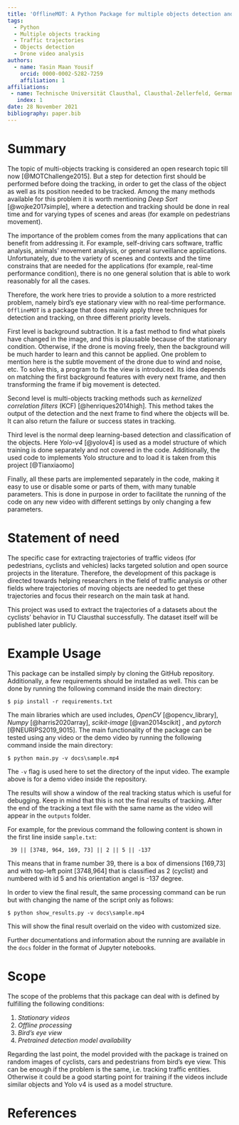 ```yaml
---
title: 'OfflineMOT: A Python Package for multiple objects detection and tracking from bird view stationary drone videos'
tags:
  - Python
  - Multiple objects tracking
  - Traffic trajectories
  - Objects detection
  - Drone video analysis
authors:
  - name: Yasin Maan Yousif
    orcid: 0000-0002-5282-7259
    affiliation: 1
affiliations:
 - name: Technische Universität Clausthal, Clausthal-Zellerfeld, Germany.
   index: 1
date: 28 November 2021
bibliography: paper.bib
---
```


# Summary

The topic of multi-objects tracking is considered an open research topic till now [@MOTChallenge2015].
But a step for detection first should be performed before doing the tracking, in order to get the class of the object as well as its position needed to be tracked. 
Among the many methods available for this problem it is worth mentioning *Deep Sort* [@wojke2017simple], where a detection and tracking should be done in real time and for varying types of scenes and areas (for example on pedestrians movement). 

The importance of the problem comes from the many applications that can benefit from addressing it. For example, self-driving cars software, traffic analysis, animals’ movement analysis, or general surveillance applications.  
Unfortunately, due to the variety of scenes and contexts and the time constrains that are needed for the applications (for example, real-time performance condition), there is no one general solution that is able to work reasonably for all the cases.

Therefore, the work here tries to provide a solution to a more restricted problem, namely bird’s eye stationary view with no real-time performance. `OfflineMOT` is a package that does mainly apply three techniques for detection and tracking, on three different priority levels.

First level is background subtraction. It is a fast method to find what pixels have changed in the image, and this is plausable because of the stationary condition. Otherwise, if the drone is moving freely, then the background will be much harder to learn and this cannot be applied. 
One problem to mention here is the subtle movement of the drone due to wind and noise, etc. To solve this, a program to fix the view is introduced. Its idea depends on matching the first background features with every next frame, and then transforming the frame if big movement is detected.

Second level is multi-objects tracking methods such as *kernelized correlation filters* (KCF) [@henriques2014high]. This method takes the output of the detection and the next frame to find where the objects will be. It can also return the failure or success states in tracking.

Third level is the normal deep learning-based detection and classification of the objects. Here *Yolo-v4* [@yolov4] is used as a model structure of which training is done separately and not covered in the code. Additionally, the used code to implements Yolo structure and to load it is taken from this project [@Tianxiaomo] 

Finally, all these parts are implemented separately in the code, making it easy to use or disable some or parts of them, with many tunable parameters. This is done in purpose in order to facilitate the running of the code on any new video with different settings by only changing a few parameters.


# Statement of need

The specific case for extracting trajectories of traffic videos (for pedestrians, cyclists and vehicles) lacks targeted solution and open source projects in the literature. 
Therefore, the development of this package is directed towards helping researchers in the field of traffic analysis or other fields where trajectories of moving objects are needed to get these trajectories and focus their research on the main task at hand. 

This project was used to extract the trajectories of a datasets about the cyclists’ behavior in TU Clausthal successfully. The dataset itself will be published later publicly.


# Example Usage

This package can be installed simply by cloning the GitHub repository.
Additionally, a few requirements should be installed as well. This can be done by running the following command inside the main directory:

```
$ pip install -r requirements.txt
```
The main libraries which are used includes, *OpenCV* [@opencv_library], *Numpy* [@harris2020array], *scikit-image* [@van2014scikit] , and *pytorch* [@NEURIPS2019_9015].
The main functionality of the package can be tested using any video or the demo video by running the following command inside the main directory:

```
$ python main.py -v docs\sample.mp4
```

The `-v` flag is used here to set the directory of the input video. The example above is for a demo video inside the repository. 

The results will show a window of the real tracking status which is useful for debugging. Keep in mind that this is not the final results of tracking. 
After the end of the tracking a text file with the same name as the video will appear in the `outputs` folder. 

For example, for the previous command the following content is shown in the first line inside `sample.txt`:

` 39 || [3748, 964, 169, 73] || 2 || 5 || -137`

This means that in frame number 39, there is a box of dimensions [169,73] and with top-left point [3748,964] that is classified as 2 (cyclist) and numbered with id 5 and his orientation angel is -137 degree.

In order to view the final result, the same processing command can be run but with changing the name of the script only as follows:

```
$ python show_results.py -v docs\sample.mp4
``` 

This will show the final result overlaid on the video with customized size. 

Further documentations and information about the running are available in the `docs` folder in the format of Jupyter notebooks.

# Scope

The scope of the problems that this package can deal with is defined by fulfilling the following conditions:

1.	*Stationary videos*
2.	*Offline processing*
3.	*Bird’s eye view*
4.	*Pretrained detection model availability*

Regarding the last point, the model provided with the package is trained on random images of cyclists, cars and pedestrians from bird’s eye view. This can be enough if the problem is the same, i.e. tracking traffic entities. Otherwise it could be a good starting point for training if the videos include similar objects and Yolo v4 is used as a model structure.

# References